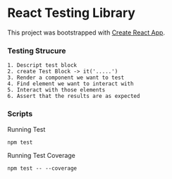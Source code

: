 # React Testing Library

This project was bootstrapped with [Create React App](https://github.com/facebook/create-react-app).

### Testing Strucure

```
1. Descript test block
2. create Test Block -> it('.....')
3. Render a component we want to test
4. Find element we want to interact with
5. Interact with those elements
6. Assert that the results are as expected
```

### Scripts

Running Test

```
npm test
```

Running Test Coverage

```
npm test -- --coverage
```
